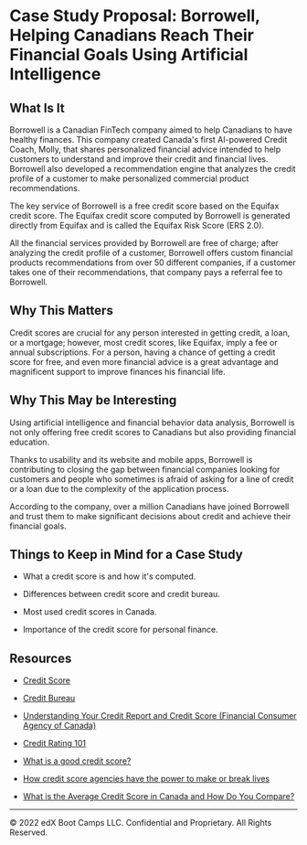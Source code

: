 # Case Study Proposal: Borrowell, Helping Canadians Reach Their Financial Goals Using Artificial Intelligence

## What Is It

Borrowell is a Canadian FinTech company aimed to help Canadians to have healthy finances. This company created Canada's first AI-powered Credit Coach, Molly, that shares personalized financial advice intended to help customers to understand and improve their credit and financial lives. Borrowell also developed a recommendation engine that analyzes the credit profile of a customer to make personalized commercial product recommendations.

The key service of Borrowell is a free credit score based on the Equifax credit score. The Equifax credit score computed by Borrowell is generated directly from Equifax and is called the Equifax Risk Score (ERS 2.0).

All the financial services provided by Borrowell are free of charge; after analyzing the credit profile of a customer, Borrowell offers custom financial products recommendations from over 50 different companies, if a customer takes one of their recommendations, that company pays a referral fee to Borrowell.

## Why This Matters

Credit scores are crucial for any person interested in getting credit, a loan, or a mortgage; however, most credit scores, like Equifax, imply a fee or annual subscriptions. For a person, having a chance of getting a credit score for free, and even more financial advice is a great advantage and magnificent support to improve finances his financial life.

## Why This May be Interesting

Using artificial intelligence and financial behavior data analysis, Borrowell is not only offering free credit scores to Canadians but also providing financial education.

Thanks to usability and its website and mobile apps, Borrowell is contributing to closing the gap between financial companies looking for customers and people who sometimes is afraid of asking for a line of credit or a loan due to the complexity of the application process.

According to the company, over a million Canadians have joined Borrowell and trust them to make significant decisions about credit and achieve their financial goals.

## Things to Keep in Mind for a Case Study

* What a credit score is and how it's computed.

* Differences between credit score and credit bureau.

* Most used credit scores in Canada.

* Importance of the credit score for personal finance.

## Resources

* [Credit Score](https://en.wikipedia.org/wiki/Credit_score)

* [Credit Bureau](https://en.wikipedia.org/wiki/Credit_bureau)

* [Understanding Your Credit Report and Credit Score (Financial Consumer Agency of Canada)](https://www.opc.gouv.qc.ca/fileadmin/media/documents/zone_enseignants/understanging_credit_report_and_score.pdf)

* [Credit Rating 101](https://www.debtcanada.ca/library/credit-rating-101)

* [What is a good credit score?](https://www.creditkarma.ca/credit/i/what-is-a-good-credit-score/)

* [How credit score agencies have the power to make or break lives](https://www.theguardian.com/money/2017/jul/17/credit-score-angencies-break-lives-lenders-no-mortgage)

* [What is the Average Credit Score in Canada and How Do You Compare?](https://refreshfinancial.ca/blog/credit-tips-and-tricks/rank-among-canadian-average-credit-scores/)

---
© 2022 edX Boot Camps LLC. Confidential and Proprietary. All Rights Reserved.
